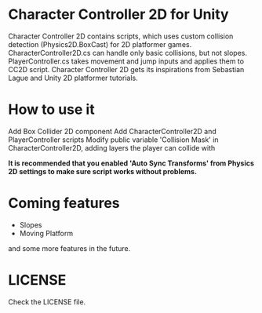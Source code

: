 # Character Controller 2D for Unity
Character Controller 2D contains scripts, which uses custom collision detection (Physics2D.BoxCast) for 2D platformer games.
CharacterController2D.cs can handle only basic collisions, but not slopes. PlayerController.cs takes movement and jump inputs and applies them to CC2D script. Character Controller 2D gets its inspirations from Sebastian Lague and Unity 2D platformer tutorials.

# How to use it
Add Box Collider 2D component
Add CharacterController2D and PlayerController scripts
Modify public variable 'Collision Mask' in CharacterController2D, adding layers the player can collide with

**It is recommended that you enabled 'Auto Sync Transforms' from Physics 2D settings to make sure script works without problems.**

# Coming features
* Slopes
* Moving Platform

and some more features in the future.

# LICENSE
Check the LICENSE file.

